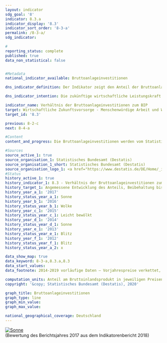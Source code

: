 ```yaml
---                   
layout: indicator                   
sdg_goal: '8'                   
indicator: 8.3.a                   
indicator_display: '8.3'                   
indicator_sort_order: '8-3-a'                   
permalink: /8-3-a/                   
sdg_indicator:                    

#                   
reporting_status: complete                   
published: true                   
data_non_statistical: false                   


#Metadata                   
national_indicator_available: Bruttoanlageinvestitionen                   

dns_indicator_definition: Der Indikator zeigt den Anteil der Bruttoanlageinvestitionen am nominalen Bruttoinlandsprodukt (das heißt in jeweiligen Preisen). Dieser Anteil wird auch als Investitionsquote bezeichnet.<sub> Text aus dem Indikatorenbericht 2018</sub>                   

dns_indicator_intention: Die zukünftige wirtschaftliche Leistungskraft und die Wettbewerbsfähigkeit einer Volkswirtschaft hängen entscheidend von den Investitionen der Unternehmen und des Staates ab. Daher ist das Ziel der Bundesregierung eine angemessene Entwicklung des Anteils der Bruttoanlageinvestitionen am Bruttoinlandsprodukt (BIP).<sub> Text aus dem Indikatorenbericht 2018</sub>                   

indicator_name: Verhältnis der Bruttoanlageinvestitionen zum BIP                   
target: Wirtschaftliche Zukunftsvorsorge - Menschenwürdige Arbeit und Wirtschaftswachstum                   
target_id: '8.3'                   

previous: 8-2-c                   
next: 8-4-a                   

#Content                    
content_and_progress: Die Bruttoanlageinvestitionen werden vom Statistischen Bundesamt ermittelt. Sie umfassen den Zugang (also den Erwerb abzüglich der Veräußerungen ohne Berücksichtigung von Abschreibungen) von Anlagegütern durch gebietsansässige Wirtschaftseinheiten. Anlagegüter sind produzierte Vermögensgüter, die im Produktionsprozess wiederholt oder kontinuierlich länger als ein Jahr eingesetzt werden sollen. Hierzu zählen Bauten (Wohnbauten, Nichtwohnbauten), Ausrüstungen (Maschinen, Fahrzeuge, Geräte), militärische Waffensysteme und sonstige Anlagen (geistiges Eigentum wie Investitionen in Forschung und Entwicklung, Software und Datenbanken, Urheberrechte und Suchbohrungen sowie Nutztiere und Nutzpflanzungen). Eingeschlossen sind auch Verbesserungen an vorhandenem Anlagevermögen, die zu einer wesentlichen Steigerung des Wertes einer Anlage führen und/oder deren Nutzungsdauer verlängern. <br><br>Die Bruttoanlageinvestitionen werden im Rahmen der Volkswirtschaftlichen Gesamtrechnungen ermittelt, deren Erstellung harmonisierten europäischen Regeln folgt und auf allen verfügbaren, relevanten Datenquellen basiert. <br><br>Im Jahr 2017 lag der Anteil der Bruttoanlageinvestitionen am BIP bei 20,3&nbsp;% und damit um 4,5 Prozentpunkte unterhalb des Ausgangswertes von 1991 für das gesamte Bundesgebiet sowie 2,7 Prozentpunkte niedriger als im Jahr 2000. Der Indikator hat sich kurz- und mittelfristig betrachtet in die richtige Richtung entwickelt; er stagniert jedoch im Wesentlichen seit 2002. Preisbereinigt läge der Anteil gegenüber 2010 nahezu gleichbleibend bei 19,5&nbsp;%. <br><br>Die Investitionsquote in Deutschland lag im Schnitt der Jahre 2007 bis 2016 mit 19,9&nbsp;% unter der Investitionsquote für den gesamten OECD-Raum (21,1&nbsp;%). Seit 2010 ist der Abstand deutlich geringer als noch im Zeitraum zwischen 2003 und 2008 (– 2,9 Prozentpunkte). <br><br>Der Blick auf die Zeitreihe offenbart eine wellenförmige Entwicklung der Investitionsquote mit Rückgängen zu Beginn des Jahrtausends und, nach einer leichten Erholung, nochmals im Jahr 2009 infolge der Finanzmarkt- und Wirtschaftskrise 2008/2009. Bis 2011 erholte sich die Investitionstätigkeit und die Bruttoanlageinvestitionen übertrafen wieder das Niveau des Vorkrisenjahres. In den Jahren 2014 bis 2017 stiegen die Bruttoanlageinvestitionen kräftig um insgesamt 13,3&nbsp;% und erreichten ein Niveau von 666 Milliarden Euro. Da der Anstieg des nominalen BIP im selben Zeitraum etwas geringer ausfiel (11,5&nbsp;%), erhöhte sich die Investitionsquote leicht von 20,0&nbsp;% auf 20,3&nbsp;% und erreichte das Niveau von 2008 und 2011. <br><br>Bei den Bauinvestitionen weist der Bereich der Wohnbauten seit dem Jahr 2010 ein kräftiges nominales Wachstum auf (+ 48,8&nbsp;%), während die Investitionen im Bereich der Nichtwohnbauten (sowohl im Hoch- als auch im Tiefbau) im selben Zeitraum weniger stark anstiegen (+ 23,5&nbsp;%) und in den Jahren 2012 und 2015 sogar leicht rückläufig waren. Die Ausrüstungsinvestitionen in jeweiligen Preisen erhöhten sich zuletzt um 2,6&nbsp;% (2016) und 4,2&nbsp;% (2017) zum Vorjahr und konnten – trotz des starken Rückgangs im Jahr 2009 (– 22,0&nbsp;%) – das Vorkrisenniveau von 2008 übertreffen. Die stärksten Zuwächse verzeichneten seit 1991 die Investitionen in Forschung und Entwicklung sowie in Software und Datenbanken. Zwischen 1991 und 2017 hat sich ihr Volumen nahezu verdreifacht. <br><br>Die Investitionstätigkeit hat sich im Zeitraum von 1991 bis 2017 stark vom Produzierenden Gewerbe hin zu den Dienstleistungsbereichen verlagert. Während 1991 noch 30,9&nbsp;% der neuen Anlageinvestitionen von Unternehmen des Produzierenden Gewerbes getätigt wurden, waren dies 2017 nur noch 23,7&nbsp;%. Im Jahr 2017 entfielen auf die Dienstleistungsbereiche hingegen 74,9&nbsp;% der Anlageinvestitionen; 1991 waren es noch 67,5&nbsp;%. Der größte investierende Bereich war das Grundstücks- und Wohnungswesen. Auf diesen entfielen im Jahr 2017 allein 31,2&nbsp;% der gesamten neuen Anlagen. Dem Staatssektor, dessen Investitionstätigkeiten sich auf verschiedene Wirtschaftszweige verteilen, wurden im Jahr 2017&nbsp;11,0&nbsp;% der gesamtwirtschaftlichen Bruttoanlageinvestitionen zugerechnet.<sub> Text aus dem Indikatorenbericht 2018</sub>                   

#Sources
source_active_1: true                           
source_organisation_1: Statistisches Bundesamt (Destatis)                           
source_organisation_1_short: Statistisches Bundesamt (Destatis)                           
source_organisation_logo_1: <a href="https://www.destatis.de/DE/Home/_inhalt.html"><img src="https://g205sdgs.github.io/sdg-indicators/public/logos/destatis.png" alt="Logo Statistisches Bundesamt (Destatis)" title="Klicken Sie hier um zu der Homepage der Organisation zu gelangen" /></a>
#Status                   
history_active_1: true                   
history_indicator_1: 8.3 - Verhältnis der Bruttoanlageinvestitionen zum BIP                   
history_target_1: Angemessene Entwicklung des Anteils, Beibehaltung bis 2030
history_year_a_1: '2017'                           
history_status_year_a_1: Sonne
history_year_b_1: '2016'                           
history_status_year_b_1: Wolke
history_year_c_1: '2015'                           
history_status_year_c_1: Leicht bewölkt
history_year_d_1: '2014'                           
history_status_year_d_1: Sonne
history_year_e_1: '2013'                           
history_status_year_e_1: Blitz
history_year_f_1: '2012'                           
history_status_year_f_1: Blitz
history_status_year_a_2: x

data_show_map: true                   
data_keyword: 8-3-a,8.3.a,8.3                   
data_start_values:                    
data_footnote: 2014-2019 vorläufige Daten – Vorjahrespreise verkettet, Referenzjahr 2010                   

computation_units: Anteil am Bruttoinlandsprodukt in jeweiligen Preisen in&nbsp;%                   
copyright: '&copy; Statistisches Bundesamt (Destatis), 2020'                   

graph_title: Bruttoanlageinvestitionen                   
graph_type: line                   
graph_min_value:                    
graph_max_value:                    

national_geographical_coverage: Deutschland                   
---
```

<div>                           
  <div class="my-header">                           
    <a href="https://sustainabledevelopment-deutschland.github.io/status/"><img src="https://g205sdgs.github.io/sdg-indicators/public/Wettersymbole/Sonne.png" title="Bei Fortsetzung der Entwicklung beträgt die Abweichung vom Zielwert weniger als 5&nbsp;% der Differenz zwischen Zielwert und aktuellem Wert" alt="Sonne" />                           
    </a>                           
  </div>
  <div class="my-header-note">
    <span>(Bewertung des Berichtsjahres 2017 aus dem Indikatorenbericht 2018)</span>
  </div>                           
</div>